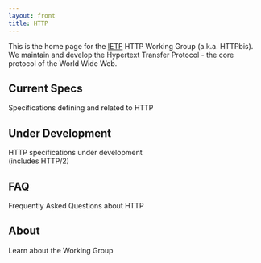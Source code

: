```yaml
---
layout: front
title: HTTP
---
```


This is the home page for the [IETF](http://www.ietf.org/) HTTP Working Group (a.k.a. HTTPbis). We maintain and develop the Hypertext Transfer Protocol - the core protocol of the World Wide Web.


<div class="container">
  <div class="row">
    <div class="col-md-4 jumbotron">
      <h2>Current Specs</h2>
      <p>Specifications defining and related to HTTP</p>
    </div>
    <div class="col-sm-2 padding">
    </div>
    <div class="col-md-4 jumbotron">
      <h2>Under Development</h2>
      <p>HTTP specifications under development <br>
        (includes HTTP/2)</p>
    </div>
  </div>
  <div class="row">
    <div class="col-md-4 jumbotron">
      <h2>FAQ</h2>
      <p>Frequently Asked Questions about HTTP</p>
    </div>
    <div class="col-sm-2 padding">
    </div>
    <div class="col-md-4 jumbotron">
      <h2>About</h2>
      <p>Learn about the Working Group</p>
    </div>
  </div>
</div>

